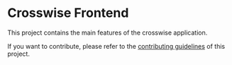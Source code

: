 # Crosswise Frontend

This project contains the main features of the crosswise application.

If you want to contribute, please refer to the [contributing guidelines](./CONTRIBUTING.md) of this project.
